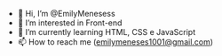 - 👋 Hi, I’m @EmilyMenesess
- 👀 I’m interested in Front-end
- 🌱 I’m currently learning HTML, CSS e JavaScript
- 📫 How to reach me (emilymeneses1001@gmail.com)


<!---
EmilyMenesess/EmilyMenesess is a ✨ special ✨ repository because its `README.md` (this file) appears on your GitHub profile.
You can click the Preview link to take a look at your changes.
--->

